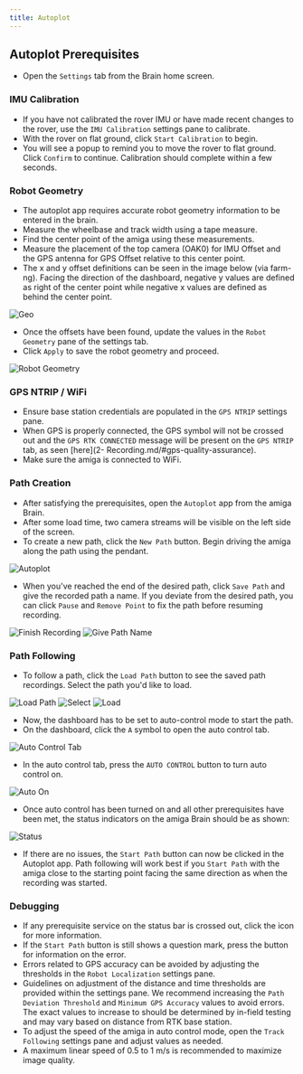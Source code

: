 ```yaml
---
title: Autoplot
---
```


## Autoplot Prerequisites
- Open the `Settings` tab from the Brain home screen.

### IMU Calibration
- If you have not calibrated the rover IMU or have made recent changes to the rover, use the `IMU Calibration` settings pane to calibrate.
- With the rover on flat ground, click `Start Calibration` to begin.
- You will see a popup to remind you to move the rover to flat ground. Click `Confirm` to continue. Calibration should complete within a few seconds.

### Robot Geometry
- The autoplot app requires accurate robot geometry information to be entered in the brain.
- Measure the wheelbase and track width using a tape measure.
- Find the center point of the amiga using these measurements.
- Measure the placement of the top camera (OAK0) for IMU Offset and the GPS antenna for GPS Offset relative to this center point.
- The x and y offset definitions can be seen in the image below (via farm-ng). Facing the direction of the dashboard, negative y values are defined as right of the center point while negative x values are defined as behind the center point.  

![Geo](imgs/geo.png)

- Once the offsets have been found, update the values in the `Robot Geometry` pane of the settings tab.
- Click `Apply` to save the robot geometry and proceed.

![Robot Geometry](imgs/robot_geometry.png)

### GPS NTRIP / WiFi
- Ensure base station credentials are populated in the `GPS NTRIP` settings pane.
- When GPS is properly connected, the GPS symbol will not be crossed out and the `GPS RTK CONNECTED` message will be present on the `GPS NTRIP` tab, as seen [here](2- Recording.md/#gps-quality-assurance).
- Make sure the amiga is connected to WiFi.

### Path Creation
- After satisfying the prerequisites, open the `Autoplot` app from the amiga Brain. 
- After some load time, two camera streams will be visible on the left side of the screen.
- To create a new path, click the `New Path` button. Begin driving the amiga along the path using the pendant. 

![Autoplot](imgs/autoplot.jpg)

- When you've reached the end of the desired path, click `Save Path` and give the recorded path a name. If you deviate from the desired path, you can click `Pause` and `Remove Point` to fix the path before resuming recording.

![Finish Recording](imgs/new-path.png)
![Give Path Name](imgs/save.png)

### Path Following
- To follow a path, click the `Load Path` button to see the saved path recordings. Select the path you'd like to load.

![Load Path](imgs/autoplot1.png)
![Select](imgs/load_track.png)
![Load](imgs/load.png)

- Now, the dashboard has to be set to auto-control mode to start the path.
- On the dashboard, click the `A` symbol to open the auto control tab.

![Auto Control Tab](imgs/open-auto.png)

- In the auto control tab, press the `AUTO CONTROL` button to turn auto control on.

![Auto On](imgs/toggle.png)

- Once auto control has been turned on and all other prerequisites have been met, the status indicators on the amiga Brain should be as shown:

![Status](imgs/status.png)

- If there are no issues, the `Start Path` button can now be clicked in the Autoplot app. Path following will work best if you `Start Path` with the amiga close to the starting point facing the same direction as when the recording was started.

### Debugging
- If any prerequisite service on the status bar is crossed out, click the icon for more information. 
- If the `Start Path` button is still shows a question mark, press the button for information on the error. 
- Errors related to GPS accuracy can be avoided by adjusting the thresholds in the `Robot Localization` settings pane.
- Guidelines on adjustment of the distance and time thresholds are provided within the settings pane. We recommend increasing the `Path Deviation Threshold` and `Minimum GPS Accuracy` values to avoid errors. The exact values to increase to should be determined by in-field testing and may vary based on distance from RTK base station.
- To adjust the speed of the amiga in auto control mode, open the `Track Following` settings pane and adjust values as needed. 
- A maximum linear speed of 0.5 to 1 m/s is recommended to maximize image quality.